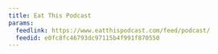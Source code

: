 ```yaml
---
title: Eat This Podcast
params:
  feedlink: https://www.eatthispodcast.com/feed/podcast/
  feedid: e0fc8fc46793dc97115b4f991f870550
---
```

